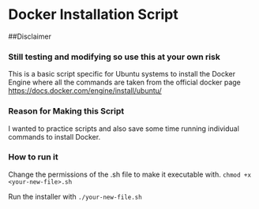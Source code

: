 # Docker Installation Script

##Disclaimer
### Still testing and modifying so use this at your own risk

This is a basic script specific for Ubuntu systems to install the Docker Engine where all the commands are taken from the official docker page https://docs.docker.com/engine/install/ubuntu/

### Reason for Making this Script
I wanted to practice scripts and also save some time running individual commands to install Docker.

### How to run it

Change the permissions of the .sh file to make it executable with.
`chmod +x <your-new-file>.sh`

Run the installer with
`./your-new-file.sh`

